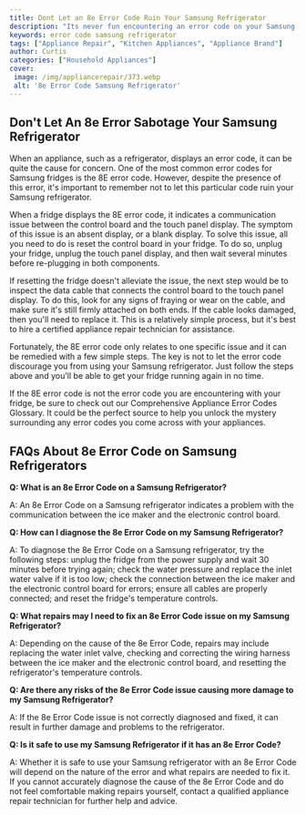 ```yaml
---
title: Dont Let an 8e Error Code Ruin Your Samsung Refrigerator
description: "Its never fun encountering an error code on your Samsung refrigerator but dont worry - this blog post provides helpful steps to troubleshoot the 8e error code and get your refrigerator working again soon"
keywords: error code samsung refrigerator
tags: ["Appliance Repair", "Kitchen Appliances", "Appliance Brand"]
author: Curtis
categories: ["Household Appliances"]
cover: 
 image: /img/appliancerepair/373.webp
 alt: '8e Error Code Samsung Refrigerator'
---
```

## Don't Let An 8e Error Sabotage Your Samsung Refrigerator
When an appliance, such as a refrigerator, displays an error code, it can be quite the cause for concern. One of the most common error codes for Samsung fridges is the 8E error code. However, despite the presence of this error, it's important to remember not to let this particular code ruin your Samsung refrigerator.

When a fridge displays the 8E error code, it indicates a communication issue between the control board and the touch panel display. The symptom of this issue is an absent display, or a blank display. To solve this issue, all you need to do is reset the control board in your fridge. To do so, unplug your fridge, unplug the touch panel display, and then wait several minutes before re-plugging in both components.

If resetting the fridge doesn't alleviate the issue, the next step would be to inspect the data cable that connects the control board to the touch panel display. To do this, look for any signs of fraying or wear on the cable, and make sure it's still firmly attached on both ends. If the cable looks damaged, then you'll need to replace it. This is a relatively simple process, but it's best to hire a certified appliance repair technician for assistance.

Fortunately, the 8E error code only relates to one specific issue and it can be remedied with a few simple steps. The key is not to let the error code discourage you from using your Samsung refrigerator. Just follow the steps above and you'll be able to get your fridge running again in no time.

If the 8E error code is not the error code you are encountering with your fridge, be sure to check out our Comprehensive Appliance Error Codes Glossary. It could be the perfect source to help you unlock the mystery surrounding any error codes you come across with your appliances.
## FAQs About 8e Error Code on Samsung Refrigerators

**Q: What is an 8e Error Code on a Samsung Refrigerator?**

A: An 8e Error Code on a Samsung refrigerator indicates a problem with the communication between the ice maker and the electronic control board.

**Q: How can I diagnose the 8e Error Code on my Samsung Refrigerator?**

A: To diagnose the 8e Error Code on a Samsung refrigerator, try the following steps: unplug the fridge from the power supply and wait 30 minutes before trying again; check the water pressure and replace the inlet water valve if it is too low; check the connection between the ice maker and the electronic control board for errors; ensure all cables are properly connected; and reset the fridge's temperature controls.

**Q: What repairs may I need to fix an 8e Error Code issue on my Samsung Refrigerator?**

A: Depending on the cause of the 8e Error Code, repairs may include replacing the water inlet valve, checking and correcting the wiring harness between the ice maker and the electronic control board, and resetting the refrigerator's temperature controls. 

**Q: Are there any risks of the 8e Error Code issue causing more damage to my Samsung Refrigerator?**

A: If the 8e Error Code issue is not correctly diagnosed and fixed, it can result in further damage and problems to the refrigerator. 

**Q: Is it safe to use my Samsung Refrigerator if it has an 8e Error Code?**

A: Whether it is safe to use your Samsung refrigerator with an 8e Error Code will depend on the nature of the error and what repairs are needed to fix it. If you cannot accurately diagnose the cause of the 8e Error Code and do not feel comfortable making repairs yourself, contact a qualified appliance repair technician for further help and advice.
